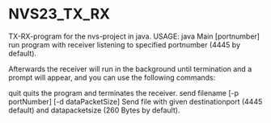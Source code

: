 # NVS23_TX_RX
TX-RX-program for the nvs-project in java.
USAGE: 
java Main [portnumber]    run program with receiver listening to specified portnumber (4445 by default).

Afterwards the receiver will run in the background until termination and a prompt will appear, and you 
can use the following commands:

quit                                                    quits the program and terminates the receiver.
send filename [-p portNumber] [-d dataPacketSize]       Send file with given destinationport (4445 default) and datapacketsize 
                                                        (260 Bytes by default).
